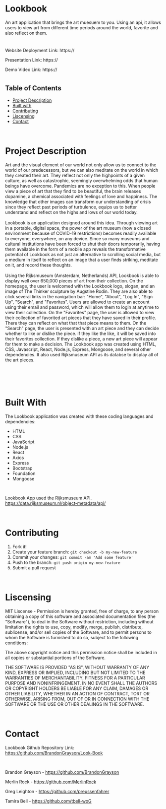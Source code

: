 # Lookbook
 An art application that brings the art muesuem to you. Using an api, it allows users to view art from different time periods around the world, favorite and also reflect on them. 
#

Website Deployment Link: https://

Presentation Link: https://

Demo Video Link: https://
#
## Table of Contents
* [Project Description](#description)
* [Built with](#installation)
* [Contributing](#contributing)
* [Liscensing](#liscensing)
* [Contact](#contact)

<br>

# Project Description
Art and the visual element of our world not only allow us to connect to the world of our predecessors, but we can also meditate on the world in which they created their art. They reflect not only the highpoints of a given culture, as well as catastrophic, seemingly overwhelming odds that human beings have overcome. Pandemics are no exception to this. When people view a piece of art that they find to be beautiful, the brain releases dopamine, a chemical associated with feelings of love and happiness. The knowledge that other images can transform our understanding of crisis since they reflect past periods of turbulence, equips us to better understand and reflect on the highs and lows of our world today. 
<br>
<br>
Lookbook is an application designed around this idea. Through viewing art in a portable, digital space, the power of the art museum (now a closed environment because of COVID-19 restrictions) becomes readily available to everyone, everywhere, on any device. Since so many museums and cultural institutions have been forced to shut their doors temporarily, having them available in the form of a mobile app reveals the transformative potential of Lookbook as not just an alternative to scrolling social media, but a medium in itself to reflect on an image that a user finds striking, meditate on it, and record these thoughts.
<br>
<br>
 Using the Rijksmuseum (Amsterdam, Netherlands) API, Lookbook is able to display well over 650,000 pieces of art from their collection. On the homepage, the user is welcomed with the Lookbook logo, slogan, and an image of The Thinker sculpture by Augstine Rodin. They are also able to click several links in the navigation bar: "Home", "About", "Log In", "Sign Up", "Search", and "Favorites". Users are allowed to create an account using their email and password, which will allow them to login at anytime to view their collection. On the "Favorites" page, the user is allowed to view their collection of favorited art pieces that they have saved in their profile. There they can reflect on what that that piece means to them. On the "Search" page, the user is presented with an art piece and they can decide whether to like or dislike the piece. if they like the like, it will be saved into their favorites collection. If they dislike a piece, a new art piece will appear for them to make a decision. The Lookbook app was created using HTML, CSS, Javascript, React, Node.js, Express, Mongoose, and several other dependencies. It also used Rijksmuseum API as its databse to display all of the art pieces.
#
<br>

<img src="" alt="" border="0">
<br>
<br>


# Built With
The Lookbook application was created with these coding languages and dependencies:
* HTML
* CSS
* JavaScript
* Node.js
* React
* Axios 
* Express
* Bootstrap
* Foundation
* Mongoose

<br>

Lookbook App used the Rijksmuseum API.
https://data.rijksmuseum.nl/object-metadata/api/


<br>

# Contributing
1. Fork it!
2. Create your feature branch: `git checkout -b my-new-feature`
3. Commit your changes: `git commit -am 'Add some feature'`
4. Push to the branch: `git push origin my-new-feature`
5. Submit a pull request

<br>

# Liscensing
MIT Liscense - Permission is hereby granted, free of charge, to any person obtaining a copy of this software and associated documentation files (the "Software"), to deal in the Software without restriction, including without limitation the rights to use, copy, modify, merge, publish, distribute, sublicense, and/or sell copies of the Software, and to permit persons to whom the Software is furnished to do so, subject to the following conditions:

The above copyright notice and this permission notice shall be included in all copies or substantial portions of the Software.

THE SOFTWARE IS PROVIDED "AS IS", WITHOUT WARRANTY OF ANY KIND, EXPRESS OR IMPLIED, INCLUDING BUT NOT LIMITED TO THE WARRANTIES OF MERCHANTABILITY, FITNESS FOR A PARTICULAR PURPOSE AND NONINFRINGEMENT. IN NO EVENT SHALL THE AUTHORS OR COPYRIGHT HOLDERS BE LIABLE FOR ANY CLAIM, DAMAGES OR OTHER LIABILITY, WHETHER IN AN ACTION OF CONTRACT, TORT OR OTHERWISE, ARISING FROM, OUT OF OR IN CONNECTION WITH THE SOFTWARE OR THE USE OR OTHER DEALINGS IN THE SOFTWARE.

<br>

# Contact
Lookbook Github Repository Link: https://github.com/BrandonGrayson/Look-Book

<br>

Brandon Grayson - https://github.com/BrandonGrayson

Merlin Rock - https://github.com/MerlinRock

Greg Leighton - https://github.com/preussenfahrer

Tamira Bell - https://github.com/tbell-woG

